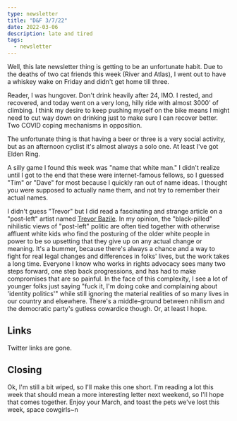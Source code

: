 ```yaml
---
type: newsletter
title: "D&F 3/7/22"
date: 2022-03-06
description: late and tired
tags:
  - newsletter
---
```


Well, this late newsletter thing is getting to be an unfortunate habit. Due to the deaths of two cat friends this week (River and Atlas), I went out to have a whiskey wake on Friday and didn't get home till three. 

Reader, I was hungover. Don't drink heavily after 24, IMO. I rested, and recovered, and today went on a very long, hilly ride with almost 3000' of climbing. I think my desire to keep pushing myself on the bike means I might need to cut way down on drinking just to make sure I can recover better. Two COVID coping mechanisms in opposition. 

The unfortunate thing is that having a beer or three is a very social activity, but as an afternoon cyclist it's almost always a solo one. At least I've got Elden Ring.

A silly game I found this week was "name that white man." I didn't realize until I got to the end that these were internet-famous fellows, so I guessed "Tim" or "Dave" for most because I quickly ran out of name ideas. I thought you were supposed to actually name them, and not try to remember their actual names.

I didn't guess "Trevor" but I did read a fascinating and strange article on a "post-left" artist named [Trevor Bazile](https://www.buzzfeednews.com/article/josephbernstein/peter-thiel-anti-woke-film-festival-trevor-bazile). In my opinion, the "black-pilled" nihilistic views of "post-left" politic are often tied together with otherwise affluent white kids who find the posturing of the older white people in power to be so upsetting that they give up on any actual change or meaning. It's a bummer, because there's always a chance and a way to fight for real legal changes and differences in folks' lives, but the work takes a long time. Everyone I know who works in rights advocacy sees many two steps forward, one step back progressions, and has had to make compromises that are so painful. In the face of this complexity, I see a lot of younger folks just saying "fuck it, I'm doing coke and complaining about 'identity politics'" while still ignoring the material realities of so many lives in our country and elsewhere. There's a middle-ground between nihilism and the democratic party's gutless cowardice though. Or, at least I hope.

## Links

Twitter links are gone.

## Closing

Ok, I'm still a bit wiped, so I'll make this one short. I'm reading a lot this week that should mean a more interesting letter next weekend, so I'll hope that comes together. Enjoy your March, and toast the pets we've lost this week, space cowgirls~n